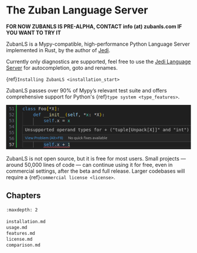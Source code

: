 # The Zuban Language Server

**FOR NOW ZUBANLS IS PRE-ALPHA, CONTACT info (at) zubanls.com IF YOU WANT TO TRY IT**

ZubanLS is a Mypy-compatible, high-performance Python Language Server
implemented in Rust, by the author of [Jedi](https://github.com/davidhalter/jedi).

Currently only diagnostics are supported, feel free to use the [Jedi Language
Server](https://github.com/pappasam/jedi-language-server/) for autocompletion,
goto and renames.

{ref}`Installing ZubanLS <installation_start>`

ZubanLS passes over 90% of Mypy’s relevant test suite and offers comprehensive
support for Python's {ref}`type system <type_features>`.

![ZubanLS Diagnostics](_static/vscode.png)

ZubanLS is not open source, but it is free for most users. Small
projects — around 50,000 lines of code — can continue using it for free, even in
commercial settings, after the beta and full release. Larger codebases will
require a {ref}`commercial license <license>`.

## Chapters

```{toctree}
:maxdepth: 2

installation.md
usage.md
features.md
license.md
comparison.md
```
